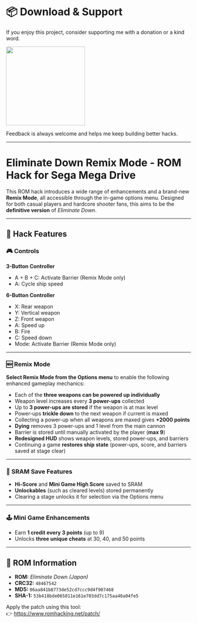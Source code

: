 # 📦 Download & Support
If you enjoy this project, consider supporting me with a donation or a kind word.

<a href="https://irmaosver-ehotmailcom.itch.io/eliminate-down-remix/purchase">
<img src="https://img.shields.io/badge/Download_on_Itch.Io-fa5c5c" width="215" />
</a>

Feedback is always welcome and helps me keep building better hacks.

---

# Eliminate Down Remix Mode - ROM Hack for Sega Mega Drive

This ROM hack introduces a wide range of enhancements and a brand-new **Remix Mode**, all accessible through the in-game options menu. Designed for both casual players and hardcore shooter fans, this aims to be the **definitive version** of *Eliminate Down*.

---

## 🔧 Hack Features

### 🎮 Controls

**3-Button Controller**
- A + B + C: Activate Barrier (Remix Mode only)
- A: Cycle ship speed

**6-Button Controller**
- X: Rear weapon
- Y: Vertical weapon
- Z: Front weapon
- A: Speed up
- B: Fire
- C: Speed down
- Mode: Activate Barrier (Remix Mode only)

---

### 🆕 Remix Mode

**Select Remix Mode from the Options menu** to enable the following enhanced gameplay mechanics:

- Each of the **three weapons can be powered up individually**
- Weapon level increases every **3 power-ups** collected
- Up to **3 power-ups are stored** if the weapon is at max level
- Power-ups **trickle down** to the next weapon if current is maxed
- Collecting a power-up when all weapons are maxed gives **+2000 points**
- **Dying** removes 3 power-ups and 1 level from the main cannon
- Barrier is stored until manually activated by the player (**max 9**)
- **Redesigned HUD** shows weapon levels, stored power-ups, and barriers
- Continuing a game **restores ship state** (power-ups, score, and barriers saved at stage clear)

---

### 💾 SRAM Save Features

- **Hi-Score** and **Mini Game High Score** saved to SRAM
- **Unlockables** (such as cleared levels) stored permanently
- Clearing a stage unlocks it for selection via the Options menu

---

### 🕹️ Mini Game Enhancements

- Earn **1 credit every 3 points** (up to 9)
- Unlocks **three unique cheats** at 30, 40, and 50 points

---

## 📄 ROM Information

- **ROM:** *Eliminate Down (Japan)*
- **CRC32:** `48467542`
- **MD5:** `06aa841b8773de52cd7ccc9d4f907468`
- **SHA-1:** `53b418bde065011e161e703dd7c175aa48a04fe5`

Apply the patch using this tool:  
👉 https://www.romhacking.net/patch/

